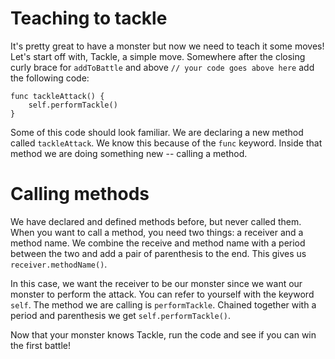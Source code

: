 Teaching to tackle
==================
It's pretty great to have a monster but now we need to teach it some moves! Let's start off with, Tackle, a simple move. Somewhere after the closing curly brace for ```addToBattle``` and above ```// your code goes above here``` add the following code:

	func tackleAttack() {
    	self.performTackle()
  	}

Some of this code should look familiar. We are declaring a new method called ```tackleAttack```. We know this because of the ```func``` keyword. Inside that method we are doing something new -- calling a method.

Calling methods
===============

We have declared and defined methods before, but never called them. When you want to call a method, you need two things: a receiver and a method name. We combine the receive and method name with a period between the two and add a pair of parenthesis to the end. This gives us ```receiver.methodName()```.

In this case, we want the receiver to be our monster since we want our monster to perform the attack. You can refer to yourself with the keyword ```self```. The method we are calling is ```performTackle```.  Chained together with a period and parenthesis we get ```self.performTackle()```.

Now that your monster knows Tackle, run the code and see if you can win the first battle!